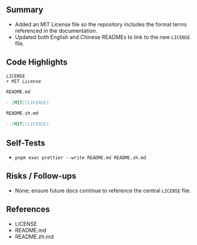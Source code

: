 ## Summary

- Added an MIT License file so the repository includes the formal terms referenced in the documentation.
- Updated both English and Chinese READMEs to link to the new `LICENSE` file.

## Code Highlights

```text
LICENSE
+ MIT License
```

```markdown
README.md

- [MIT](LICENSE)
```

```markdown
README.zh.md

- [MIT](LICENSE)
```

## Self-Tests

- `pnpm exec prettier --write README.md README.zh.md`

## Risks / Follow-ups

- None; ensure future docs continue to reference the central `LICENSE` file.

## References

- LICENSE
- README.md
- README.zh.md
